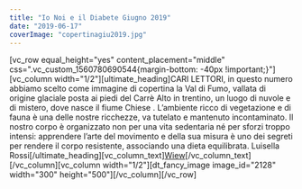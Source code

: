 ```yaml
---
title: "Io Noi e il Diabete Giugno 2019"
date: "2019-06-17"
coverImage: "copertinagiu2019.jpg"
---
```


\[vc\_row equal\_height="yes" content\_placement="middle" css=".vc\_custom\_1560780690544{margin-bottom: -40px !important;}"\]\[vc\_column width="1/2"\]\[ultimate\_heading\]CARI LETTORI, in questo numero abbiamo scelto come immagine di copertina la Val di Fumo, vallata di origine glaciale posta ai piedi del Carrè Alto in trentino, un luogo di nuvole e di mistero, dove nasce il fiume Chiese . L’ambiente ricco di vegetazione e di fauna è una delle nostre ricchezze, va tutelato e mantenuto incontaminato. Il nostro corpo è organizzato non per una vita sedentaria né per sforzi troppo intensi: apprendere l’arte del movimento e della sua misura è uno dei segreti per rendere il corpo resistente, associando una dieta equilibrata. Luisella Rossi\[/ultimate\_heading\]\[vc\_column\_text\][Wiew](http://198.211.122.197/diabetwp/wordpress/wp-content/uploads/2019/10/io-noi-il-diabete-maggio-2019-rid.pdf)\[/vc\_column\_text\]\[/vc\_column\]\[vc\_column width="1/2"\]\[dt\_fancy\_image image\_id="2128" width="300" height="500"\]\[/vc\_column\]\[/vc\_row\]
